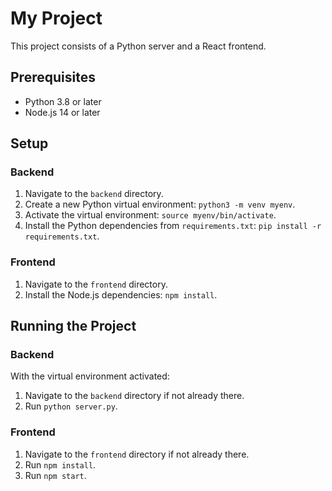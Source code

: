 # My Project

This project consists of a Python server and a React frontend.

## Prerequisites

- Python 3.8 or later
- Node.js 14 or later

## Setup

### Backend

1. Navigate to the `backend` directory.
2. Create a new Python virtual environment: `python3 -m venv myenv`.
3. Activate the virtual environment: `source myenv/bin/activate`.
4. Install the Python dependencies from `requirements.txt`: `pip install -r requirements.txt`.

### Frontend

1. Navigate to the `frontend` directory.
2. Install the Node.js dependencies: `npm install`.

## Running the Project

### Backend

With the virtual environment activated:

1. Navigate to the `backend` directory if not already there.
2. Run `python server.py`.

### Frontend

1. Navigate to the `frontend` directory if not already there.
2. Run `npm install`.
3. Run `npm start`.
